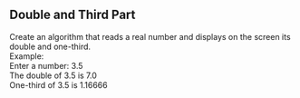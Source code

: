 ## Double and Third Part

Create an algorithm that reads a real number and displays on the screen its double and one-third.<br>
 Example: <br>
Enter a number: 3.5 <br>
The double of 3.5 is 7.0 <br>
One-third of 3.5 is 1.16666 <br>
